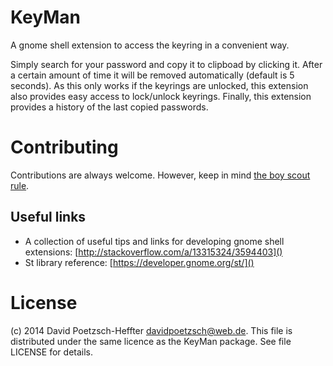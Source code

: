 # KeyMan

A gnome shell extension to access the keyring in a convenient way.

Simply search for your password and copy it to clipboad by clicking it.
After a certain amount of time it will be removed automatically (default is 5 seconds).
As this only works if the keyrings are unlocked, this extension also provides easy access to lock/unlock keyrings.
Finally, this extension provides a history of the last copied passwords.

# Contributing

Contributions are always welcome.
However, keep in mind [the boy scout rule](http://programmer.97things.oreilly.com/wiki/index.php/The_Boy_Scout_Rule).

## Useful links

* A collection of useful tips and links for developing gnome shell extensions: [http://stackoverflow.com/a/13315324/3594403]()
* St library reference: [https://developer.gnome.org/st/]()

# License

(c) 2014 David Poetzsch-Heffter <davidpoetzsch@web.de>.
This file is distributed under the same licence as the KeyMan package.
See file LICENSE for details.
